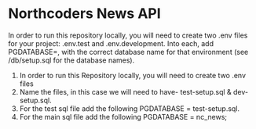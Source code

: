# Northcoders News API

 In order to run this repository locally, you will need to create two .env files for your project: .env.test and .env.development. Into each, add PGDATABASE=, with the correct database name for that environment (see /db/setup.sql for the database names).

 1. In order to run this Repository locally, you will need to create two .env files
 2. Name the files, in this case we will need to have-
 test-setup.sql & dev-setup.sql.
 3. For the test sql file add the following PGDATABASE = test-setup.sql.
 4. For the main sql file add the following PGDATABASE = nc_news;